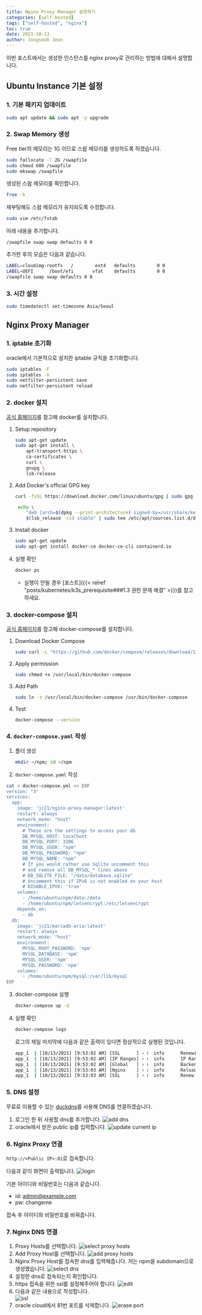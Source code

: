 ```yaml
---
title: Nginx Proxy Manager 설정하기
categories: [self-hosted]
tags: ["self-hosted", "nginx"]
toc: true
date: 2021-10-13
author: Jongseob Jeon
---
```


이번 포스트에서는 생성한 인스턴스를 nginx proxy로 관리하는 방법에 대해서 설명합니다.

## Ubuntu Instance 기본 설정
### 1. 기본 패키지 업데이트
```bash
sudo apt update && sudo apt -y upgrade
```

### 2. Swap Memory 생성
Free tier의 메모리는 1G 이므로 스왑 메모리를 생성하도록 하겠습니다.
```bash
sudo fallocate -l 2G /swapfile
sudo chmod 600 /swapfile
sudo mkswap /swapfile
```

생성된 스왑 메모리를 확인합니다.
```bash
free -h
```

재부팅해도 스왑 메모리가 유지되도록 수정합니다.
```bash
sudo vim /etc/fstab
```

아래 내용을 추가합니다.
```
/swapfile swap swap defaults 0 0
```

추가한 후의 모습은 다음과 같습니다.
```sh
LABEL=cloudimg-rootfs   /        ext4   defaults        0 0
LABEL=UEFI      /boot/efi       vfat    defaults        0 0
/swapfile swap swap defaults 0 0
```

### 3. 시간 설정
```bash
sudo timedatectl set-timezone Asia/Seoul
```

## Nginx Proxy Manager
### 1. iptable 초기화
oracle에서 기본적으로 설치한 iptable 규칙을 초기화합니다.
```bash
sudo iptables -F
sudo iptables -X
sudo netfilter-persistent save
sudo netfilter-persistent reload
```

### 2. docker 설치
[공식 홈페이지](https://docs.docker.com/engine/install/ubuntu/)를 참고해 docker를 설치합니다.
1. Setup repository
    ```bash
    sudo apt-get update
    sudo apt-get install \
        apt-transport-https \
        ca-certificates \
        curl \
        gnupg \
        lsb-release
    ```
2. Add Docker's official GPG key
    ```bash
    curl -fsSL https://download.docker.com/linux/ubuntu/gpg | sudo gpg --dearmor -o /usr/share/keyrings/docker-archive-keyring.gpg
    ```
    ```bash
     echo \
        "deb [arch=$(dpkg --print-architecture) signed-by=/usr/share/keyrings/docker-archive-keyring.gpg] https://download.docker.com/linux/ubuntu \
        $(lsb_release -cs) stable" | sudo tee /etc/apt/sources.list.d/docker.list > /dev/null
    ```
3. Install docker
    ```bash
    sudo apt-get update
    sudo apt-get install docker-ce docker-ce-cli containerd.io
    ```
4. 실행 확인
    ```bash
    docker ps
    ```
    - 실행이 안될 경우 [포스트]({{< relref "posts/kubernetes/k3s_prerequisite###1.3 권한 문제 해결" >}})를 참고하세요.

### 3. docker-compose 설치
[공식 홈페이지](https://docs.docker.com/compose/install/)를 참고해 docker-compose를 설치합니다.
1. Download Docker Compose
    ```bash
    sudo curl -L "https://github.com/docker/compose/releases/download/1.29.2/docker-compose-$(uname -s)-$(uname -m)" -o /usr/local/bin/docker-compose
    ```
2. Apply permission
    ```bash
    sudo chmod +x /usr/local/bin/docker-compose
    ```
3. Add Path
    ```bash
    sudo ln -s /usr/local/bin/docker-compose /usr/bin/docker-compose
    ```
4. Test
    ```bash
    docker-compose --version
    ```

### 4. `docker-compose.yaml` 작성
1. 폴더 생성
    ```bash
    mkdir ~/npm; cd ~/npm
    ```
2. `docker-compose.yaml` 작성
```bash
cat > docker-compose.yml << EOF
version: "3"
services:
  app:
    image: 'jc21/nginx-proxy-manager:latest'
    restart: always
    network_mode: "host"
    environment:
      # These are the settings to access your db
      DB_MYSQL_HOST: localhost
      DB_MYSQL_PORT: 3306
      DB_MYSQL_USER: "npm"
      DB_MYSQL_PASSWORD: "npm"
      DB_MYSQL_NAME: "npm"
      # If you would rather use Sqlite uncomment this
      # and remove all DB_MYSQL_* lines above
      # DB_SQLITE_FILE: "/data/database.sqlite"
      # Uncomment this if IPv6 is not enabled on your host
      # DISABLE_IPV6: 'true'
    volumes:
      - /home/ubuntu/npm/data:/data
      - /home/ubuntu/npm/letsencrypt:/etc/letsencrypt
    depends_on:
      - db
  db:
    image: 'jc21/mariadb-aria:latest'
    restart: always
    network_mode: "host"
    environment:
      MYSQL_ROOT_PASSWORD: 'npm'
      MYSQL_DATABASE: 'npm'
      MYSQL_USER: 'npm'
      MYSQL_PASSWORD: 'npm'
    volumes:
      - /home/ubuntu/npm/mysql:/var/lib/mysql
EOF
```
3. docker-compose 실행
    ```bash
    docker-compose up -d
    ```
4. 실행 확인
    ```bash
    docker-compose logs
    ```
    로그의 제일 마지막에 다음과 같은 출력이 있다면 정상적으로 실행된 것입니다.
    ```bash
    app_1  | [10/13/2021] [9:53:02 AM] [SSL      ] › ℹ  info      Renewing SSL certs close to expiry...
    app_1  | [10/13/2021] [9:53:02 AM] [IP Ranges] › ℹ  info      IP Ranges Renewal Timer initialized
    app_1  | [10/13/2021] [9:53:02 AM] [Global   ] › ℹ  info      Backend PID 246 listening on port 3000 ...
    app_1  | [10/13/2021] [9:53:03 AM] [Nginx    ] › ℹ  info      Reloading Nginx
    app_1  | [10/13/2021] [9:53:03 AM] [SSL      ] › ℹ  info      Renew Complete
    ```

### 5. DNS 설정
무료로 이용할 수 있는 [duckdns](https://www.duckdns.org/)를 사용해 DNS를 연결하겠습니다.

1. 로그인 한 뒤 사용할 dns를 추가합니다.
    ![add dns](/imgs/self-hosted/nginx_proxy-0.png)
2. oracle에서 받은 public ip를 입력합니다.
    ![update current ip](/imgs/self-hosted/nginx_proxy-1.png)

### 6. Nginx Proxy 연결
`http://<Public IP>:81`로 접속합니다.

다음과 같이 화면이 출력됩니다.
![login](/imgs/self-hosted/nginx_proxy-2.png)

기본 아이디와 비밀번호는 다음과 같습니다.
- id: admin@example.com
- pw: changeme

접속 후 아이디와 비밀번호를 바꿔줍니다.

### 7. Nginx DNS 연결
1. Proxy Hosts를 선택합니다.
    ![select proxy hosts](/imgs/self-hosted/nginx_proxy-3.png)
2. Add Proxy Host를 선택합니다.
    ![add proxy hosts](/imgs/self-hosted/nginx_proxy-4.png)
3. Nginx Proxy Host를 접속한 dns를 입력해줍니다.
    저는 npm을 subdomain으로 생성했습니다.
    ![select dns](/imgs/self-hosted/nginx_proxy-5.png)
4. 설정한 dns로 접속되는지 확인합니다.
5. https 접속을 위한 ssl를 설정해주어야 합니다.
    ![edit](/imgs/self-hosted/nginx_proxy-6.png)
6. 다음과 같은 내용으로 작성합니다.   
    ![ssl](/imgs/self-hosted/nginx_proxy-7.png) 
7. oracle cloud에서 81번 포트를 삭제합니다.
    ![erase port](/imgs/self-hosted/nginx_proxy-8.png) 
